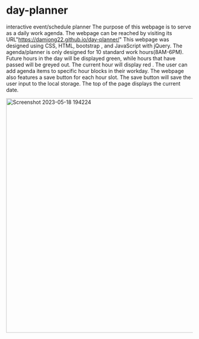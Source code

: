 # day-planner
interactive event/schedule planner
The purpose of this webpage is to serve as a daily work agenda.
The webpage can be reached by visiting its URL"https://damiong22.github.io/day-planner/"
This webpage was designed using CSS, HTML, bootstrap ,  and JavaScript with jQuery.
The agenda/planner is only designed for 10 standard work hours(8AM-6PM).
Future hours in the day will  be displayed green, while hours that have passed will be greyed out.
The current hour will display red .
The user can add agenda items to specific hour blocks in their workday.
The webpage also features a save button for each hour slot.
The save button will save the user input to the local storage.
The top of the page displays the current date. 

<img width="632" alt="Screenshot 2023-05-18 194224" src="https://github.com/DamionG22/day-planner/assets/130415895/74253f16-d7a8-4ac3-97ff-e28f1b5ed0f5">


